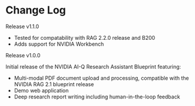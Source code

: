 # Change Log

Release v1.1.0 
- Tested for compatability with RAG 2.2.0 release and B200
- Adds support for NVIDIA Workbench

Release v1.0.0

Initial release of the NVIDIA AI-Q Research Assistant Blueprint featuring:
- Multi-modal PDF document upload and processing, compatible with the NVIDIA RAG 2.1 blueprint release
- Demo web application
- Deep research report writing including human-in-the-loop feedback
